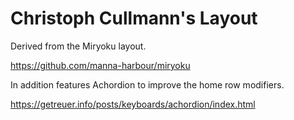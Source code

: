 # Christoph Cullmann's Layout

Derived from the Miryoku layout.

https://github.com/manna-harbour/miryoku

In addition features Achordion to improve the home row modifiers.

https://getreuer.info/posts/keyboards/achordion/index.html
